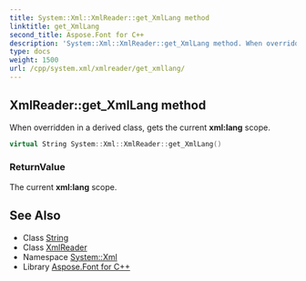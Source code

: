 ```yaml
---
title: System::Xml::XmlReader::get_XmlLang method
linktitle: get_XmlLang
second_title: Aspose.Font for C++
description: 'System::Xml::XmlReader::get_XmlLang method. When overridden in a derived class, gets the current xml:lang scope in C++.'
type: docs
weight: 1500
url: /cpp/system.xml/xmlreader/get_xmllang/
---
```

## XmlReader::get_XmlLang method


When overridden in a derived class, gets the current **xml:lang** scope.

```cpp
virtual String System::Xml::XmlReader::get_XmlLang()
```


### ReturnValue

The current **xml:lang** scope.

## See Also

* Class [String](../../../system/string/)
* Class [XmlReader](../)
* Namespace [System::Xml](../../)
* Library [Aspose.Font for C++](../../../)
